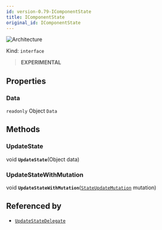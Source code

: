 ```yaml
---
id: version-0.79-IComponentState
title: IComponentState
original_id: IComponentState
---
```


![Architecture](https://img.shields.io/badge/architecture-new_only-blue)

Kind: `interface`

> **EXPERIMENTAL**

## Properties
### Data
`readonly`  Object `Data`

## Methods
### UpdateState
void **`UpdateState`**(Object data)

### UpdateStateWithMutation
void **`UpdateStateWithMutation`**([`StateUpdateMutation`](StateUpdateMutation) mutation)

## Referenced by
- [`UpdateStateDelegate`](UpdateStateDelegate)
